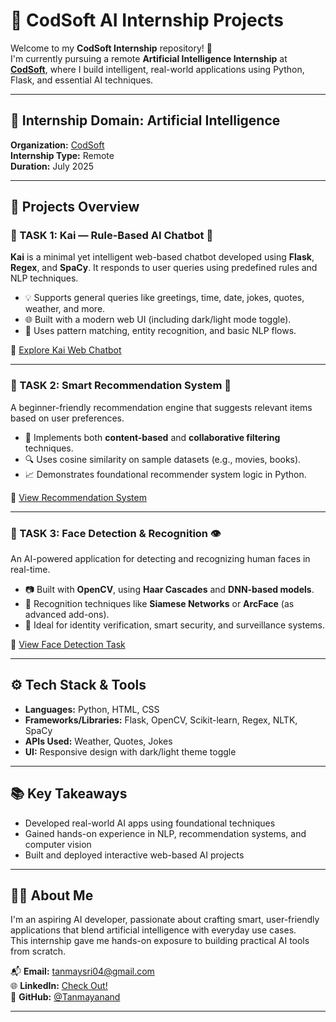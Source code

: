 # 🤖 CodSoft AI Internship Projects

Welcome to my **CodSoft Internship** repository! 🚀  
I'm currently pursuing a remote **Artificial Intelligence Internship** at **[CodSoft](https://www.codsoft.in/)**, where I build intelligent, real-world applications using Python, Flask, and essential AI techniques.

---

## 🧠 Internship Domain: Artificial Intelligence  
**Organization:** [CodSoft](https://www.codsoft.in/)  
**Internship Type:** Remote  
**Duration:** July 2025

---

## 📂 Projects Overview

### 🔹 TASK 1: Kai — Rule-Based AI Chatbot 💬

**Kai** is a minimal yet intelligent web-based chatbot developed using **Flask**, **Regex**, and **SpaCy**. It responds to user queries using predefined rules and NLP techniques.

- 💡 Supports general queries like greetings, time, date, jokes, quotes, weather, and more.
- 🌐 Built with a modern web UI (including dark/light mode toggle).
- 🧠 Uses pattern matching, entity recognition, and basic NLP flows.

🔗 [Explore Kai Web Chatbot](./Kai)

---

### 🔹 TASK 2: Smart Recommendation System 🎯

A beginner-friendly recommendation engine that suggests relevant items based on user preferences.

- 🔄 Implements both **content-based** and **collaborative filtering** techniques.
- 🔍 Uses cosine similarity on sample datasets (e.g., movies, books).
- 📈 Demonstrates foundational recommender system logic in Python.

🔗 [View Recommendation System](./Task-2-Recommendation-System)

---

### 🔹 TASK 3: Face Detection & Recognition 👁️

An AI-powered application for detecting and recognizing human faces in real-time.

- 📷 Built with **OpenCV**, using **Haar Cascades** and **DNN-based models**.
- 🧬 Recognition techniques like **Siamese Networks** or **ArcFace** (as advanced add-ons).
- 🔐 Ideal for identity verification, smart security, and surveillance systems.

🔗 [View Face Detection Task](./Task-3-Face-Detection-Recognition)

---

## ⚙️ Tech Stack & Tools

- **Languages:** Python, HTML, CSS  
- **Frameworks/Libraries:** Flask, OpenCV, Scikit-learn, Regex, NLTK, SpaCy  
- **APIs Used:** Weather, Quotes, Jokes  
- **UI:** Responsive design with dark/light theme toggle

---

## 📚 Key Takeaways

- Developed real-world AI apps using foundational techniques
- Gained hands-on experience in NLP, recommendation systems, and computer vision
- Built and deployed interactive web-based AI projects

---

## 🙋‍♂️ About Me

I'm an aspiring AI developer, passionate about crafting smart, user-friendly applications that blend artificial intelligence with everyday use cases.  
This internship gave me hands-on exposure to building practical AI tools from scratch.

📬 **Email:** tanmaysri04@gmail.com   
🌐 **LinkedIn:** [Check Out!](https://www.linkedin.com/in/your-linkedin-profile/)  
🐙 **GitHub:** [@Tanmayanand](https://github.com/Tanmayanand2004)

---
